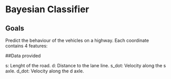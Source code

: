 # **Bayesian Classifier**

## Goals

Predict the behaviour of the vehicles on a highway. 
Each coordinate contains 4 features:

##Data provided

s: Lenght of the road.
d: Distance to the lane line. 
s_dot: Velocity along the s axle.
d_dot: Velocity along the d axle.



